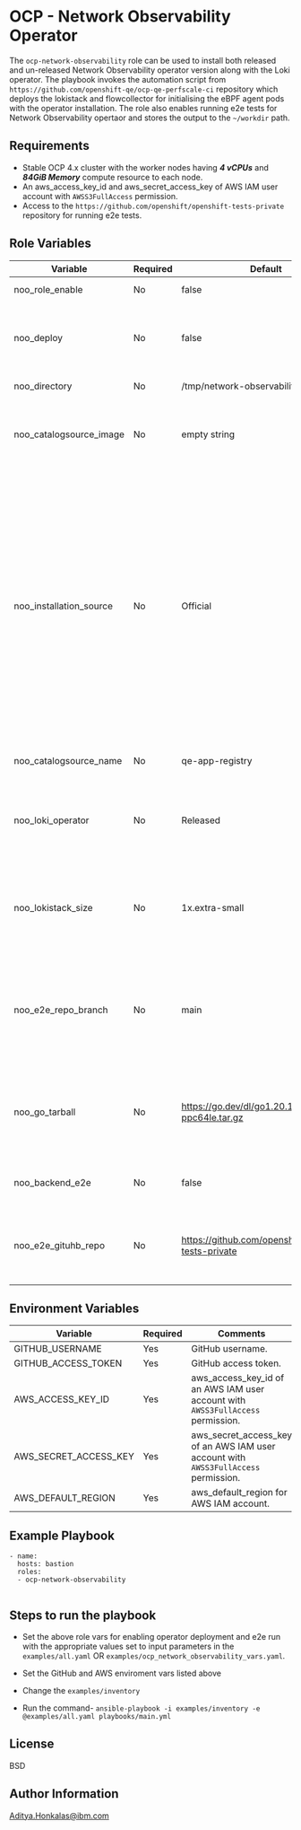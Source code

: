 OCP - Network Observability Operator
=========

The `ocp-network-observability` role can be used to install both released and un-released Network Observability operator version along with the Loki operator. The playbook invokes the automation script from `https://github.com/openshift-qe/ocp-qe-perfscale-ci` repository which deploys the lokistack and flowcollector for initialising the eBPF agent pods with the operator installation. The role also enables running e2e tests for Network Observability opertaor and stores the output to the `~/workdir` path. 

Requirements
------------

- Stable OCP 4.x cluster with the worker nodes having ***4 vCPUs*** and ***84GiB Memory*** compute resource to each node.
- An aws_access_key_id and aws_secret_access_key of AWS IAM user account with `AWSS3FullAccess` permission.
- Access to the `https://github.com/openshift/openshift-tests-private` repository for running e2e tests.


Role Variables
--------------

| Variable                | Required | Default                                              | Comments                                                                                                                                                                                                                                                                                                    |
--------------------------|----------|------------------------------------------------------|-------------------------------------------------------------------------------------------------------------------------------------------------------------------------------------------------------------------------------------------------------------------------------------------------------------|
| noo_role_enable         | No       | false                                                | Enables the role to execution.                                                                                                                                                                                                                                                                              |
| noo_deploy              | No       | false                                                | Enables the netobserv operator installation and resource deployment.                                                                                                                                                                                                                                        |
| noo_directory           | No       | /tmp/network-observability                           | Working directory path.                                                                                                                                                                                                                                                                                     |  
| noo_catalogsource_image | No       | empty string                                         | Brew registry index image for installing operator via custom catalogsource.                                                                                                                                                                                                                                 |
| noo_installation_source | No       | Official                                             | Input for operator installation source, it can be set with the value as "Internal"- for installing pre-released operator from brew registry, "Official"- for installing latest GA-released downstream operator version, "OperatorHub"- for installing latest officially-released upstream operator version. |
| noo_catalogsource_name  | No       | qe-app-registry                                      | Name for creating custom catalogsource.                                                                                                                                                                                                                                                                     |
| noo_loki_operator       | No       | Released                                             | Input for Loki operator installation, default will be "Released" if not set otherwise.                                                                                                                                                                                                                      |  
| noo_lokistack_size      | No       | 1x.extra-small                                       | Input for lokistack size, it can be set with the value as "1x.extra-small", "1x.small" OR "1x.medium".                                                                                                                                                                                                      |
| noo_e2e_repo_branch     | No       | main                                                 | OCP "release-4.x" branch for `openshift-tests-private` repository for running netobserv e2e tests on specific OCP cluster.                                                                                                                                                                                  |       
| noo_go_tarball          | No       | https://go.dev/dl/go1.20.10.linux-ppc64le.tar.gz     | Golang installation URL for ppc64le/linux arch, will be used default for v1.20.1 if not set otherwise.                                                                                                                                                                                                      |
| noo_backend_e2e         | No       | false                                                | Enables the e2e run for Network Observability operator.                                                                                                                                                                                                                                                     |
| noo_e2e_gituhb_repo     | No       | https://github.com/openshift/openshift-tests-private | `openshift-tests-private` e2e test repository URL for Network Observability operator.                                                                                                                                                                                                                       |


Environment Variables
---------------------

| Variable              | Required | Comments                                                                            |
------------------------|----------|-------------------------------------------------------------------------------------|
| GITHUB_USERNAME       | Yes      | GitHub username.                                                                    |
| GITHUB_ACCESS_TOKEN   | Yes      | GitHub access token.                                                                |
| AWS_ACCESS_KEY_ID     | Yes      | aws_access_key_id of an AWS IAM user account with `AWSS3FullAccess` permission.     |
| AWS_SECRET_ACCESS_KEY | Yes      | aws_secret_access_key of an AWS IAM user account with `AWSS3FullAccess` permission. |
| AWS_DEFAULT_REGION    | Yes      | aws_default_region for AWS IAM account.


Example Playbook
----------------

```
- name:
  hosts: bastion
  roles: 
  - ocp-network-observability
    
```


Steps to run the playbook
--------------------------

- Set the above role vars for enabling operator deployment and e2e run with the appropriate values set to input parameters in the `examples/all.yaml` OR `examples/ocp_network_observability_vars.yaml`. 

- Set the GitHub and AWS enviroment vars listed above

- Change the `examples/inventory` 

- Run the command- `ansible-playbook -i examples/inventory -e @examples/all.yaml playbooks/main.yml`


License
-------

BSD


Author Information
------------------

Aditya.Honkalas@ibm.com
